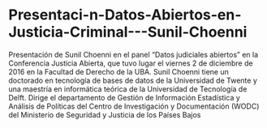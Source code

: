 # Presentaci-n-Datos-Abiertos-en-Justicia-Criminal---Sunil-Choenni

Presentación de Sunil Choenni en el panel “Datos judiciales abiertos” en la Conferencia Justicia Abierta, que tuvo lugar el viernes 2 de diciembre de 2016 en la Facultad de Derecho de la UBA.
Sunil Choenni tiene un doctorado en tecnología de bases de datos de la Universidad de Twente y una maestría en informática teórica de la Universidad de Tecnología de Delft. Dirige el departamento de Gestión de Información 
Estadística y Análisis de Políticas del Centro de Investigación y Documentación (WODC) del Ministerio de Seguridad y Justicia de los Países Bajos
